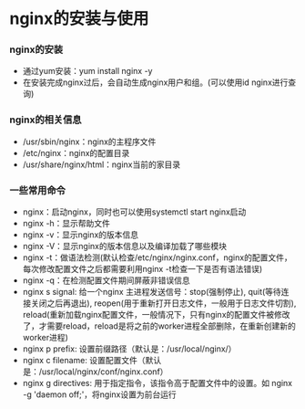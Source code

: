 # nginx的安装与使用
### nginx的安装
- 通过yum安装：yum install nginx -y
- 在安装完成nginx过后，会自动生成nginx用户和组。(可以使用id nginx进行查询)

### nginx的相关信息
- /usr/sbin/nginx：nginx的主程序文件
- /etc/nginx：nginx的配置目录
- /usr/share/nginx/html：nginx当前的家目录

### 一些常用命令
- nginx：启动nginx，同时也可以使用systemctl start nginx启动
- nginx -h：显示帮助文件
- nginx -v：显示nginx的版本信息
- nginx -V：显示nginx的版本信息以及编译加载了哪些模块
- nginx -t：做语法检测(默认检查/etc/nginx/nginx.conf，nginx的配置文件，每次修改配置文件之后都需要利用nginx -t检查一下是否有语法错误)
- nginx -q：在检测配置文件期间屏蔽非错误信息
- nginx s signal: 给一个nginx 主进程发送信号：stop(强制停止), quit(等待连接关闭之后再退出), reopen(用于重新打开日志文件，一般用于日志文件切割), reload(重新加载nginx配置文件，一般情况下，只有nginx的配置文件被修改了，才需要reload，reload是将之前的worker进程全部删除，在重新创建新的worker进程)
- nginx p prefix: 设置前缀路径（默认是：/usr/local/nginx/）
- nginx c filename: 设置配置文件（默认是：/usr/local/nginx/conf/nginx.conf）
- nginx g directives: 用于指定指令，该指令高于配置文件中的设置。如 nginx -g 'daemon off;'，将nginx设置为前台运行
